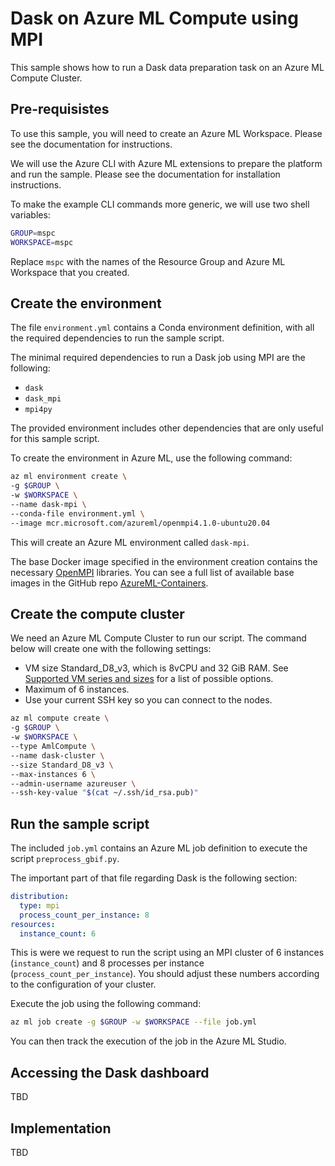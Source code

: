 # Dask on Azure ML Compute using MPI

This sample shows how to run a Dask data preparation task on an Azure ML Compute Cluster.

## Pre-requisistes

To use this sample, you will need to create an Azure ML Workspace. Please see the documentation for instructions.

We will use the Azure CLI with Azure ML extensions to prepare the platform and run the sample. Please see the documentation for installation instructions.

To make the example CLI commands more generic, we will use two shell variables:

```sh
GROUP=mspc
WORKSPACE=mspc
```

Replace `mspc` with the names of the Resource Group and Azure ML Workspace that you created.

## Create the environment

The file `environment.yml` contains a Conda environment definition, with all the required dependencies to run the sample script.

The minimal required dependencies to run a Dask job using MPI are the following:

- `dask`
- `dask_mpi`
- `mpi4py`

The provided environment includes other dependencies that are only useful for this sample script.

To create the environment in Azure ML, use the following command:

```sh
az ml environment create \
-g $GROUP \
-w $WORKSPACE \
--name dask-mpi \
--conda-file environment.yml \
--image mcr.microsoft.com/azureml/openmpi4.1.0-ubuntu20.04
```

This will create an Azure ML environment called `dask-mpi`.

The base Docker image specified in the environment creation contains the necessary [OpenMPI](https://www.open-mpi.org/) libraries. You can see a full list of available base images in the GitHub repo [AzureML-Containers](https://github.com/Azure/AzureML-Containers).

## Create the compute cluster

We need an Azure ML Compute Cluster to run our script. The command below will create one with the following settings:

- VM size Standard_D8_v3, which is 8vCPU and 32 GiB RAM. See [Supported VM series and sizes](https://learn.microsoft.com/en-us/azure/machine-learning/concept-compute-target#supported-vm-series-and-sizes) for a list of possible options.
- Maximum of 6 instances.
- Use your current SSH key so you can connect to the nodes.

```sh
az ml compute create \
-g $GROUP \
-w $WORKSPACE \
--type AmlCompute \
--name dask-cluster \
--size Standard_D8_v3 \
--max-instances 6 \
--admin-username azureuser \
--ssh-key-value "$(cat ~/.ssh/id_rsa.pub)"
```

## Run the sample script

The included `job.yml` contains an Azure ML job definition to execute the script `preprocess_gbif.py`.

The important part of that file regarding Dask is the following section:

```yaml
distribution:
  type: mpi
  process_count_per_instance: 8
resources:
  instance_count: 6
```

This is were we request to run the script using an MPI cluster of 6 instances (`instance_count`) and 8 processes per instance (`process_count_per_instance`). You should adjust these numbers according to the configuration of your cluster.

Execute the job using the following command:

```sh
az ml job create -g $GROUP -w $WORKSPACE --file job.yml
```

You can then track the execution of the job in the Azure ML Studio.

## Accessing the Dask dashboard

TBD

## Implementation

TBD
